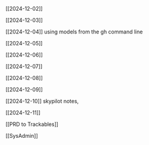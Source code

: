 [[2024-12-02]]

[[2024-12-03]]

[[2024-12-04]] using models from the gh command line

[[2024-12-05]]

[[2024-12-06]]

[[2024-12-07]]

[[2024-12-08]]

[[2024-12-09]]

[[2024-12-10]] skypilot notes, 

[[2024-12-11]]


[[PRD to Trackables]]

[[SysAdmin]]
